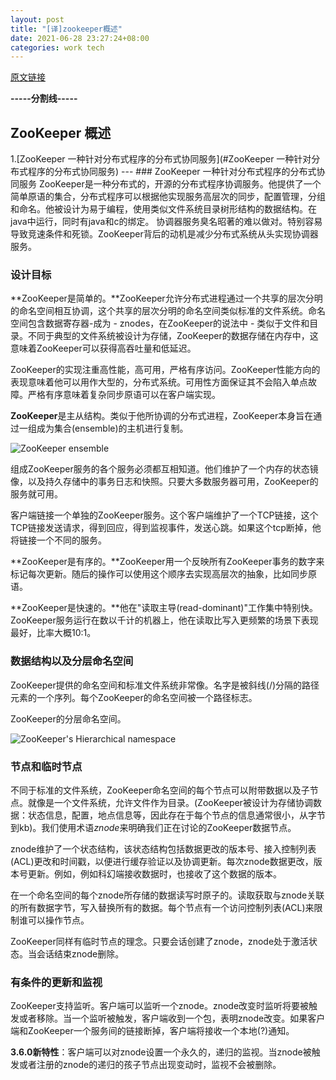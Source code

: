 ```yaml
---
layout: post
title: "[译]zookeeper概述"
date: 2021-06-28 23:27:24+08:00
categories: work tech
---
```

[原文链接](https://zookeeper.apache.org/doc/r3.7.0/zookeeperOver.html)

**-----分割线-----**

## ZooKeeper 概述
1.[ZooKeeper 一种针对分布式程序的分布式协同服务](#ZooKeeper 一种针对分布式程序的分布式协同服务) --- ### ZooKeeper 一种针对分布式程序的分布式协同服务 ZooKeeper是一种分布式的，开源的分布式程序协调服务。他提供了一个简单原语的集合，分布式程序可以根据他实现服务高层次的同步，配置管理，分组和命名。他被设计为易于编程，使用类似文件系统目录树形结构的数据结构。在java中运行，同时有java和c的绑定。 协调器服务臭名昭著的难以做对。特别容易导致竞速条件和死锁。ZooKeeper背后的动机是减少分布式系统从头实现协调器服务。
### 设计目标

**ZooKeeper是简单的。**ZooKeeper允许分布式进程通过一个共享的层次分明的命名空间相互协调，这个共享的层次分明的命名空间类似标准的文件系统。命名空间包含数据寄存器-成为 - znodes，在ZooKeeper的说法中 - 类似于文件和目录。不同于典型的文件系统被设计为存储，ZooKeeper的数据存储在内存中，这意味着ZooKeeper可以获得高吞吐量和低延迟。

ZooKeeper的实现注重高性能，高可用，严格有序访问。ZooKeeper性能方向的表现意味着他可以用作大型的，分布式系统。可用性方面保证其不会陷入单点故障。严格有序意味着复杂同步原语可以在客户端实现。

**ZooKeeper**是主从结构。类似于他所协调的分布式进程，ZooKeeper本身旨在通过一组成为集合(ensemble)的主机进行复制。

![ZooKeeper ensemble](https://zookeeper.apache.org/doc/r3.7.0/images/zkservice.jpg)

组成ZooKeeper服务的各个服务必须都互相知道。他们维护了一个内存的状态镜像，以及持久存储中的事务日志和快照。只要大多数服务器可用，ZooKeeper的服务就可用。

客户端链接一个单独的ZooKeeper服务。这个客户端维护了一个TCP链接，这个TCP链接发送请求，得到回应，得到监视事件，发送心跳。如果这个tcp断掉，他将链接一个不同的服务。

**ZooKeeper是有序的。**ZooKeeper用一个反映所有ZooKeeper事务的数字来标记每次更新。随后的操作可以使用这个顺序去实现高层次的抽象，比如同步原语。

**ZooKeeper是快速的。**他在"读取主导(read-dominant)"工作集中特别快。ZooKeeper服务运行在数以千计的机器上，他在读取比写入更频繁的场景下表现最好，比率大概10:1。


### 数据结构以及分层命名空间

ZooKeeper提供的命名空间和标准文件系统非常像。名字是被斜线(/)分隔的路径元素的一个序列。每个ZooKeeper的命名空间被一个路径标志。

ZooKeeper的分层命名空间。

![ZooKeeper's Hierarchical namespace](https://zookeeper.apache.org/doc/r3.7.0/images/zknamespace.jpg)

### 节点和临时节点

不同于标准的文件系统，ZooKeeper命名空间的每个节点可以附带数据以及子节点。就像是一个文件系统，允许文件作为目录。(ZooKeeper被设计为存储协调数据：状态信息，配置，地点信息等，因此存在于每个节点的信息通常很小，从字节到kb)。我们使用术语*znode*来明确我们正在讨论的ZooKeeper数据节点。

znode维护了一个状态结构，该状态结构包括数据更改的版本号、接入控制列表(ACL)更改和时间戳，以便进行缓存验证以及协调更新。每次znode数据更改，版本号更新。例如，例如科幻端接收数据时，也接收了这个数据的版本。

在一个命名空间的每个znode所存储的数据读写时原子的。读取获取与znode关联的所有数据字节，写入替换所有的数据。每个节点有一个访问控制列表(ACL)来限制谁可以操作节点。

ZooKeeper同样有临时节点的理念。只要会话创建了znode，znode处于激活状态。当会话结束znode删除。

### 有条件的更新和监视

ZooKeeper支持监听。客户端可以监听一个znode。znode改变时监听将要被触发或者移除。当一个监听被触发，客户端收到一个包，表明znode改变。如果客户端和ZooKeeper一个服务间的链接断掉，客户端将接收一个本地(?)通知。

**3.6.0新特性**：客户端可以对znode设置一个永久的，递归的监视。当znode被触发或者注册的znode的递归的孩子节点出现变动时，监视不会被删除。




